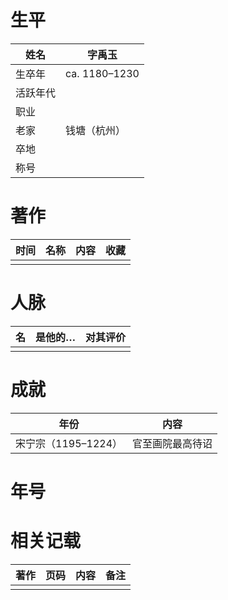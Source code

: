 # 生平
| 姓名     |   字禹玉  |
| -------- | --- |
| 生卒年   |  ca. 1180–1230   |
| 活跃年代 |     |
| 职业     |     |
| 老家     | 钱塘（杭州）    |
| 卒地     |     |
| 称号     |     |


# 著作

| 时间 | 名称 | 内容 | 收藏 |
| ---- | ---- | ---- | ---- |
|      |      |      |      |
# 人脉
| 名  | 是他的… | 对其评价 |
| --- | ------- | -------- |
|     |         |          |


# 成就
| 年份                | 内容 |
| ------------------- | ---- |
| 宋宁宗（1195–1224） | 官至画院最高待诏     |

# 年号
# 相关记载

| 著作 | 页码 | 内容 | 备注 |
| ---- | ---- | ---- | ---- |
|      |      |      |      |




